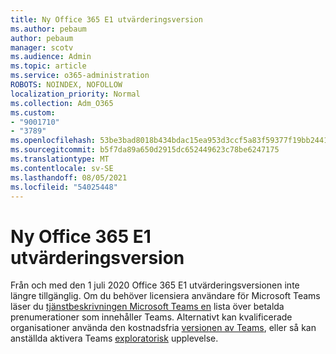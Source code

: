 ```yaml
---
title: Ny Office 365 E1 utvärderingsversion
ms.author: pebaum
author: pebaum
manager: scotv
ms.audience: Admin
ms.topic: article
ms.service: o365-administration
ROBOTS: NOINDEX, NOFOLLOW
localization_priority: Normal
ms.collection: Adm_O365
ms.custom:
- "9001710"
- "3789"
ms.openlocfilehash: 53be3bad8018b434bdac15ea953d3ccf5a83f59377f19bb2441247ee4892e26c
ms.sourcegitcommit: b5f7da89a650d2915dc652449623c78be6247175
ms.translationtype: MT
ms.contentlocale: sv-SE
ms.lasthandoff: 08/05/2021
ms.locfileid: "54025448"
---
```

# <a name="new-office-365-e1-trial"></a>Ny Office 365 E1 utvärderingsversion

Från och med den 1 juli 2020 Office 365 E1 utvärderingsversionen inte längre tillgänglig. Om du behöver licensiera användare för Microsoft Teams läser du [tjänstbeskrivningen Microsoft Teams en](https://docs.microsoft.com/office365/servicedescriptions/teams-service-description) lista över betalda prenumerationer som innehåller Teams. Alternativt kan kvalificerade organisationer använda den kostnadsfria [versionen av Teams](https://support.office.com/article/Welcome-to-Microsoft-Teams-free-6d79a648-6913-4696-9237-ed13de64ae3c), eller så kan anställda aktivera Teams [exploratorisk](https://docs.microsoft.com/MicrosoftTeams/teams-exploratory) upplevelse.

